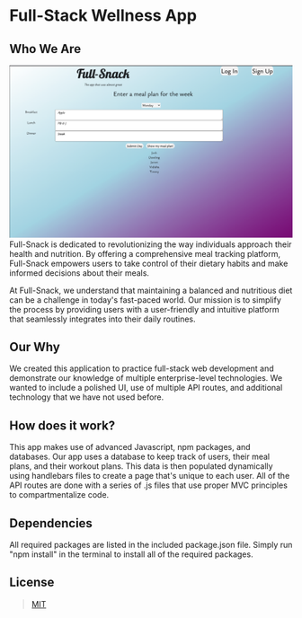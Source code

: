# Full-Stack Wellness App

## Who We Are

![SC](./images/full-snack.png)
Full-Snack is  dedicated to revolutionizing the way individuals approach their health and nutrition. By offering a comprehensive meal tracking platform, Full-Snack empowers users to take control of their dietary habits and make informed decisions about their meals.

At Full-Snack, we understand that maintaining a balanced and nutritious diet can be a challenge in today's fast-paced world. Our mission is to simplify the process by providing users with a user-friendly and intuitive platform that seamlessly integrates into their daily routines.


## Our Why

We created this application to practice full-stack web development and demonstrate our knowledge of multiple enterprise-level technologies.
We wanted to include a polished UI, use of multiple API routes, and additional technology that we have not used before.


## How does it work?

This app makes use of advanced Javascript, npm packages, and databases. Our app uses a database to keep track of users, their meal plans, and their workout plans. This data is then populated dynamically using handlebars files to create a page that's unique to each user. All of the API routes are done with a series of .js files that use proper MVC principles to compartmentalize code.

## Dependencies

All required packages are listed in the included package.json file. Simply run "npm install" in the terminal to install all of the required packages.

## License

>[MIT](https://choosealicense.com/licenses/mit/)
